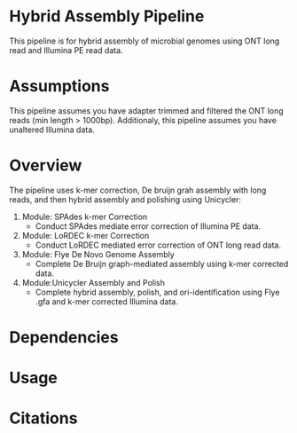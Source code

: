 # Hybrid Assembly Pipeline
This pipeline is for hybrid assembly of microbial genomes using ONT long read and Illumina PE read data.  

# Assumptions
This pipeline assumes you have adapter trimmed and filtered the ONT long reads (min length > 1000bp). Additionaly, this pipeline assumes you have unaltered Illumina data.  

# Overview
The pipeline uses k-mer correction, De bruijn grah assembly with long reads, and then hybrid assembly and polishing using Unicycler:
1. Module: SPAdes k-mer Correction
    + Conduct SPAdes mediate error correction of Illumina PE data.
2. Module: LoRDEC k-mer Correction
    + Conduct LoRDEC mediated error correction of ONT long read data.
3. Module: Flye De Novo Genome Assembly
    + Complete De Bruijn graph-mediated assembly using k-mer corrected data.  
4. Module:Unicycler Assembly and Polish
    + Complete hybrid assembly, polish, and ori-identification using Flye .gfa and k-mer corrected Illumina data.

# Dependencies
# Usage
# Citations
